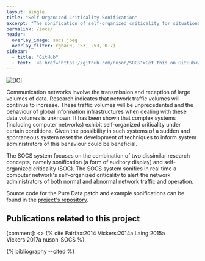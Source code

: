 ```yaml
---
layout: single
title: "Self-Organized Criticality Sonification"
excerpt: "The sonification of self-organized criticality for situational awareness in computer networks."
permalink: /socs/
header: 
  overlay_image: socs.jpeg
  overlay_filter: rgba(0, 153, 253, 0.7)
sidebar:
  - title: "GitHub"
  - text: '<a href="https://github.com/nuson/SOCS">Get this on GitHub</a>'
---
```

[![DOI](https://zenodo.org/badge/53330697.svg)](https://zenodo.org/badge/latestdoi/53330697)

Communication networks involve the transmission and reception of large volumes of data.
Research indicates that network traffic volumes will continue to increase. These traffic
volumes will be unprecedented and the behaviour of global information infrastructures
when dealing with these data volumes is unknown. It has been shown that complex systems
(including computer networks) exhibit self-organized criticality under certain
conditions. Given the possibility in such systems of a sudden and spontaneous system
reset the development of techniques to inform system administrators of this behaviour
could be beneficial.

The SOCS system focuses on the combination of two dissimilar research concepts, namely
sonification (a form of auditory display) and self-organized criticality (SOC). The SOCS
system sonifies in real time a computer network's self-organized criticality to alert
the network administrators of both normal and abnormal network traffic and operation.

Source code for the Pure Data patch and example sonifications can be found in the
[project's repository](https://zenodo.org/badge/latestdoi/53330697).

## Publications related to this project
[comment]: <> {% cite Fairfax:2014 Vickers:2014a Laing:2015a Vickers:2017a nuson-SOCS %}

{% bibliography --cited %}

